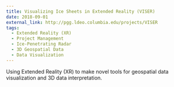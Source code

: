 ```yaml
---
title: Visualizing Ice Sheets in Extended Reality (VISER)
date: 2018-09-01
external_link: http://pgg.ldeo.columbia.edu/projects/VISER
tags:
  - Extended Reality (XR)
  - Project Management
  - Ice-Penetrating Radar
  - 3D Geospatial Data
  - Data Visualization
---
```


Using Extended Reality (XR) to make novel tools for geospatial data visualization and 3D data interpretation.

<!--more-->
